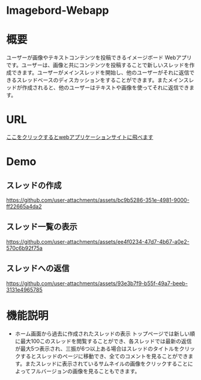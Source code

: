 # Imagebord-Webapp

# 概要

ユーザーが画像やテキストコンテンツを投稿できるイメージボード Webアプリです。ユーザーは、画像と共にコンテンツを投稿することで新しいスレッドを作成できます。ユーザーがメインスレッドを開始し、他のユーザーがそれに返信できるスレッドベースのディスカッションをすることができます。またメインスレッドが作成されると、他のユーザーはテキストや画像を使ってそれに返信できます。

# URL

[ここをクリックするとwebアプリケーションサイトに飛べます
](https://imageboard.mdtohtml.com)

# Demo

## スレッドの作成

https://github.com/user-attachments/assets/bc9b5286-351e-4981-9000-ff22665a4da2



## スレッド一覧の表示


https://github.com/user-attachments/assets/ee4f0234-47d7-4b67-a0e2-570c6b92f75a




## スレッドへの返信



https://github.com/user-attachments/assets/93e3b7f9-b55f-49a7-beeb-3131e4965785




# 機能説明
- ホーム画面から過去に作成されたスレッドの表示
トップページでは新しい順に最大100このスレッドを閲覧することができ、各スレッドでは最新の返信が最大5つ表示され、三振が6つ以上ある場合はスレッドのタイトルをクリックするとスレッドのページに移動でき、全てのコメントを見ることができます。またスレッドに表示されているサムネイルの画像をクリックすることによってフルバージョンの画像を見ることもできます。




